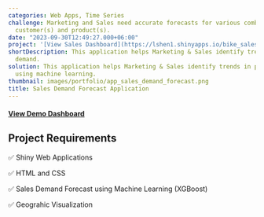 ```yaml
---
categories: Web Apps, Time Series
challenge: Marketing and Sales need accurate forecasts for various combinations of
  customer(s) and product(s).
date: "2023-09-30T12:49:27.000+06:00"
project: '[View Sales Dashboard](https://lshen1.shinyapps.io/bike_sales_forecast_flexdashboard/)'
shortDescription: This application helps Marketing & Sales identify trends in product
  demand.
solution: This application helps Marketing & Sales identify trends in product demand
  using machine learning.
thumbnail: images/portfolio/app_sales_demand_forecast.png
title: Sales Demand Forecast Application
---
```




#### [View Demo Dashboard](https://lshen1.shinyapps.io/bike_sales_forecast_flexdashboard/)

## Project Requirements

✅ Shiny Web Applications

✅ HTML and CSS

✅ Sales Demand Forecast using Machine Learning (XGBoost)

✅ Geograhic Visualization

